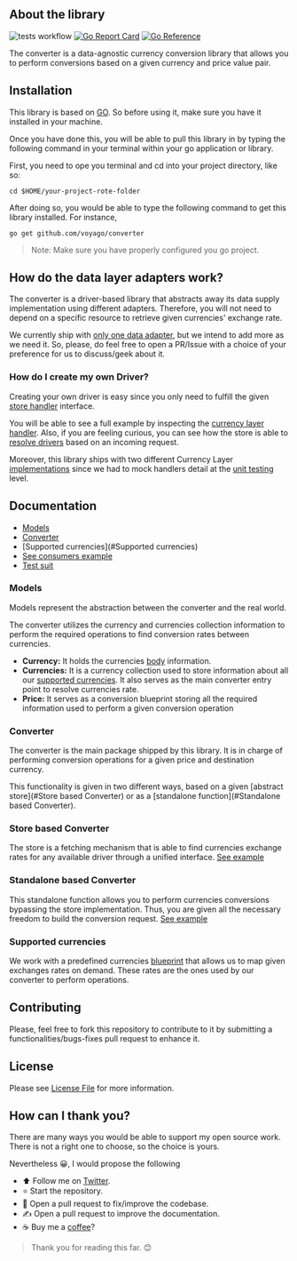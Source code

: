 ## About the library

![tests workflow](https://github.com/voyago/converter/actions/workflows/test.yml/badge.svg)
[![Go Report Card](https://goreportcard.com/badge/voyago/converter)](https://goreportcard.com/report/voyago/converter)
[![Go Reference](https://pkg.go.dev/badge/github.com/voyago/converter.svg)](https://pkg.go.dev/github.com/voyago/converter)

The converter is a data-agnostic currency conversion library that allows you to perform conversions based on a given
currency and price value pair.

## Installation

This library is based on [GO](https://golang.org). So before using it, make sure you have it installed in your machine.

Once you have done this, you will be able to pull this library in by typing the following command in your terminal within
your go application or library.

First, you need to ope you terminal and cd into your project directory, like so:

```shell
cd $HOME/your-project-rote-folder
```

After doing so, you would be able to type the following command to get this library installed. For instance,

```shell
go get github.com/voyago/converter
```

> Note: Make sure you have properly configured you go project.

## How do the data layer adapters work?

The converter is a driver-based library that abstracts away its data supply implementation using different adapters.
Therefore, you will not need to depend on a specific resource to retrieve given currencies' exchange rate.

We currently ship with [only one data adapter](https://currencylayer.com/), but we intend to add more as we need it. So,
please, do feel free to open a PR/Issue with a choice of your preference for us to discuss/geek about it.

### How do I create my own Driver?

Creating your own driver is easy since you only need to fulfill the given [store handler](https://github.com/voyago/converter/blob/main/pkg/store/handler/handler.go) interface.

You will be able to see a full example by inspecting the [currency layer handler](https://github.com/voyago/converter/blob/main/pkg/store/handler/currencyLayer/handler.go#L21).
Also, if you are feeling curious, you can see how the store is able to [resolve drivers](https://github.com/voyago/converter/blob/main/pkg/store/store.go#L42) based on an incoming request.

Moreover, this library ships with two different Currency Layer [implementations](https://github.com/voyago/converter/tree/main/pkg/store/handler/currencyLayer)
since we had to mock handlers detail at the [unit testing](https://github.com/voyago/converter/blob/main/tests/unit/store/handler/currencyLayer_test.go#L19) level.

## Documentation
* [Models](#Models)
* [Converter](#Converter)
* [Supported currencies](#Supported currencies)
* [See consumers example](https://github.com/voyago/converter-tests)
* [Test suit](https://github.com/voyago/converter/tree/main/tests)

### Models

Models represent the abstraction between the converter and the real world.

The converter utilizes the currency and currencies collection information to perform the required operations to find conversion
rates between currencies.

- **Currency:** It holds the currencies [body](https://github.com/voyago/converter/blob/main/pkg/model/currency.go) information.
- **Currencies:** It is a currency collection used to store information about all our [supported currencies](https://github.com/voyago/converter/blob/main/pkg/store/blueprint/currencies.go). It also serves as the main converter entry point to resolve currencies rate.
- **Price:** It serves as a conversion blueprint storing all the required information used to perform a given conversion operation

### Converter

The converter is the main package shipped by this library. It is in charge of performing conversion operations for a given
price and  destination currency.

This functionality is given in two different ways, based on a given [abstract store](#Store based Converter) or as a [standalone function](#Standalone based Converter).

### Store based Converter

The store is a fetching mechanism that is able to find currencies exchange rates for any available driver through a unified
interface. [See example](https://github.com/voyago/converter/blob/main/tests/unit/conversion/converter_test.go#L60-L84)

### Standalone based Converter

This standalone function allows you to perform currencies conversions bypassing the store implementation. Thus, you are
given all the necessary freedom to build the conversion request. [See example](https://github.com/voyago/converter/blob/main/tests/unit/conversion/converter_test.go#L12-L58)

### Supported currencies

We work with a predefined currencies [blueprint](https://github.com/voyago/converter/blob/main/resources/currencies.json)
that allows us to map given exchanges rates on demand. These rates are the ones used by our converter to perform operations.

## Contributing

Please, feel free to fork this repository to contribute to it by submitting a functionalities/bugs-fixes pull request to enhance it.

## License

Please see [License File](https://github.com/voyago/converter/blob/main/LICENSE) for more information.

## How can I thank you?

There are many ways you would be able to support my open source work. There is not a right one to choose, so the choice is yours.

Nevertheless :grinning:, I would propose the following

- :arrow_up: Follow me on [Twitter](https://twitter.com/gocanto).
- :star: Start the repository.
- :handshake: Open a pull request to fix/improve the codebase.
- :writing_hand: Open a pull request to improve the documentation.
- :coffee: Buy me a [coffee](https://github.com/sponsors/gocanto)?

> Thank you for reading this far. :blush:
